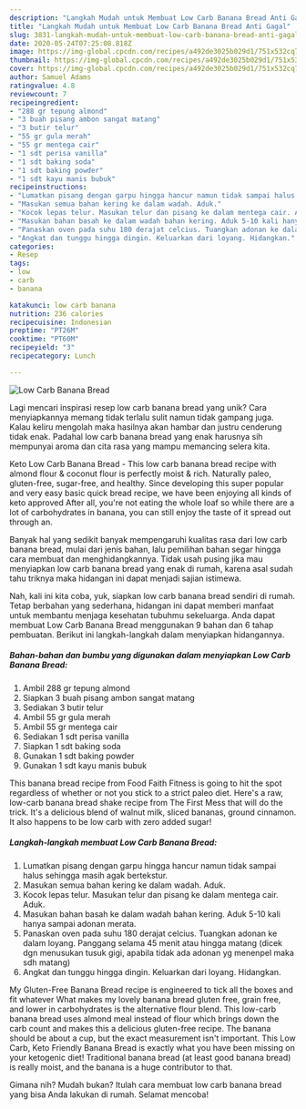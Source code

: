 ```yaml
---
description: "Langkah Mudah untuk Membuat Low Carb Banana Bread Anti Gagal"
title: "Langkah Mudah untuk Membuat Low Carb Banana Bread Anti Gagal"
slug: 3831-langkah-mudah-untuk-membuat-low-carb-banana-bread-anti-gagal
date: 2020-05-24T07:25:08.818Z
image: https://img-global.cpcdn.com/recipes/a492de3025b029d1/751x532cq70/low-carb-banana-bread-foto-resep-utama.jpg
thumbnail: https://img-global.cpcdn.com/recipes/a492de3025b029d1/751x532cq70/low-carb-banana-bread-foto-resep-utama.jpg
cover: https://img-global.cpcdn.com/recipes/a492de3025b029d1/751x532cq70/low-carb-banana-bread-foto-resep-utama.jpg
author: Samuel Adams
ratingvalue: 4.8
reviewcount: 7
recipeingredient:
- "288 gr tepung almond"
- "3 buah pisang ambon sangat matang"
- "3 butir telur"
- "55 gr gula merah"
- "55 gr mentega cair"
- "1 sdt perisa vanilla"
- "1 sdt baking soda"
- "1 sdt baking powder"
- "1 sdt kayu manis bubuk"
recipeinstructions:
- "Lumatkan pisang dengan garpu hingga hancur namun tidak sampai halus sehingga masih agak bertekstur."
- "Masukan semua bahan kering ke dalam wadah. Aduk."
- "Kocok lepas telur. Masukan telur dan pisang ke dalam mentega cair. Aduk."
- "Masukan bahan basah ke dalam wadah bahan kering. Aduk 5-10 kali hanya sampai adonan merata."
- "Panaskan oven pada suhu 180 derajat celcius. Tuangkan adonan ke dalam loyang. Panggang selama 45 menit atau hingga matang (dicek dgn menusukan tusuk gigi, apabila tidak ada adonan yg menenpel maka sdh matang)"
- "Angkat dan tunggu hingga dingin. Keluarkan dari loyang. Hidangkan."
categories:
- Resep
tags:
- low
- carb
- banana

katakunci: low carb banana 
nutrition: 236 calories
recipecuisine: Indonesian
preptime: "PT26M"
cooktime: "PT60M"
recipeyield: "3"
recipecategory: Lunch

---
```



![Low Carb Banana Bread](https://img-global.cpcdn.com/recipes/a492de3025b029d1/751x532cq70/low-carb-banana-bread-foto-resep-utama.jpg)

Lagi mencari inspirasi resep low carb banana bread yang unik? Cara menyiapkannya memang tidak terlalu sulit namun tidak gampang juga. Kalau keliru mengolah maka hasilnya akan hambar dan justru cenderung tidak enak. Padahal low carb banana bread yang enak harusnya sih mempunyai aroma dan cita rasa yang mampu memancing selera kita.

Keto Low Carb Banana Bread - This low carb banana bread recipe with almond flour &amp; coconut flour is perfectly moist &amp; rich. Naturally paleo, gluten-free, sugar-free, and healthy. Since developing this super popular and very easy basic quick bread recipe, we have been enjoying all kinds of keto approved After all, you&#39;re not eating the whole loaf so while there are a lot of carbohydrates in banana, you can still enjoy the taste of it spread out through an.

Banyak hal yang sedikit banyak mempengaruhi kualitas rasa dari low carb banana bread, mulai dari jenis bahan, lalu pemilihan bahan segar hingga cara membuat dan menghidangkannya. Tidak usah pusing jika mau menyiapkan low carb banana bread yang enak di rumah, karena asal sudah tahu triknya maka hidangan ini dapat menjadi sajian istimewa.


Nah, kali ini kita coba, yuk, siapkan low carb banana bread sendiri di rumah. Tetap berbahan yang sederhana, hidangan ini dapat memberi manfaat untuk membantu menjaga kesehatan tubuhmu sekeluarga. Anda dapat membuat Low Carb Banana Bread menggunakan 9 bahan dan 6 tahap pembuatan. Berikut ini langkah-langkah dalam menyiapkan hidangannya.

<!--inarticleads1-->

##### Bahan-bahan dan bumbu yang digunakan dalam menyiapkan Low Carb Banana Bread:

1. Ambil 288 gr tepung almond
1. Siapkan 3 buah pisang ambon sangat matang
1. Sediakan 3 butir telur
1. Ambil 55 gr gula merah
1. Ambil 55 gr mentega cair
1. Sediakan 1 sdt perisa vanilla
1. Siapkan 1 sdt baking soda
1. Gunakan 1 sdt baking powder
1. Gunakan 1 sdt kayu manis bubuk


This banana bread recipe from Food Faith Fitness is going to hit the spot regardless of whether or not you stick to a strict paleo diet. Here&#39;s a raw, low-carb banana bread shake recipe from The First Mess that will do the trick. It&#39;s a delicious blend of walnut milk, sliced bananas, ground cinnamon. It also happens to be low carb with zero added sugar! 

<!--inarticleads2-->

##### Langkah-langkah membuat Low Carb Banana Bread:

1. Lumatkan pisang dengan garpu hingga hancur namun tidak sampai halus sehingga masih agak bertekstur.
1. Masukan semua bahan kering ke dalam wadah. Aduk.
1. Kocok lepas telur. Masukan telur dan pisang ke dalam mentega cair. Aduk.
1. Masukan bahan basah ke dalam wadah bahan kering. Aduk 5-10 kali hanya sampai adonan merata.
1. Panaskan oven pada suhu 180 derajat celcius. Tuangkan adonan ke dalam loyang. Panggang selama 45 menit atau hingga matang (dicek dgn menusukan tusuk gigi, apabila tidak ada adonan yg menenpel maka sdh matang)
1. Angkat dan tunggu hingga dingin. Keluarkan dari loyang. Hidangkan.


My Gluten-Free Banana Bread recipe is engineered to tick all the boxes and fit whatever What makes my lovely banana bread gluten free, grain free, and lower in carbohydrates is the alternative flour blend. This low-carb banana bread uses almond meal instead of flour which brings down the carb count and makes this a delicious gluten-free recipe. The banana should be about a cup, but the exact measurement isn&#39;t important. This Low Carb, Keto Friendly Banana Bread is exactly what you have been missing on your ketogenic diet! Traditional banana bread (at least good banana bread) is really moist, and the banana is a huge contributor to that. 

Gimana nih? Mudah bukan? Itulah cara membuat low carb banana bread yang bisa Anda lakukan di rumah. Selamat mencoba!
